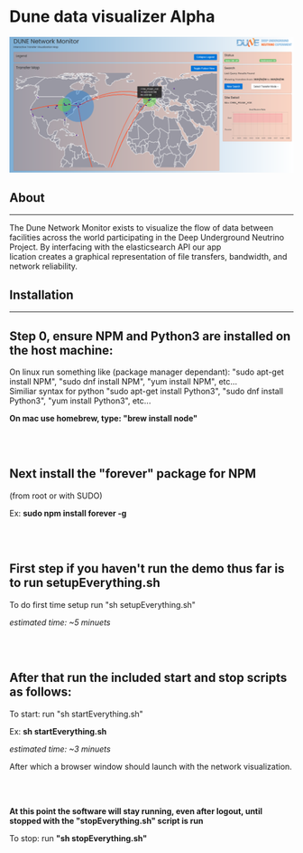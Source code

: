 # Dune data visualizer Alpha

<img src="duneMain.png">

## About
___
The Dune Network Monitor exists to visualize the flow of data between facilities across the world participating in the Deep Underground Neutrino Project. By interfacing with the elasticsearch API our app\
lication creates a graphical representation of file transfers, bandwidth, and network reliability.

## Installation
___

## Step 0, ensure NPM and Python3 are installed on the host machine:

On linux run something like (package manager dependant): "sudo apt-get install NPM", "sudo dnf install NPM", "yum install NPM", etc...
<br>
Similiar syntax for python "sudo apt-get install Python3", "sudo dnf install Python3", "yum install Python3", etc...

**On mac use homebrew, type: "brew install node"**

<br>
<br>

## Next install the "forever" package for NPM

(from root or with SUDO)

Ex: **sudo npm install forever -g**

<br>
<br>

## First step if you haven't run the demo thus far is to run setupEverything.sh

To do first time setup run "sh setupEverything.sh"

*estimated time: ~5 minuets*

<br>
<br>

## After that run the included start and stop scripts as follows:

To start: run "sh startEverything.sh"

Ex: **sh startEverything.sh**

*estimated time: ~3 minuets*

After which a browser window should launch with the network visualization.

<br>
<br>

**At this point the software will stay running, even after logout, until stopped with the "stopEverything.sh" script is run**

To stop: run **"sh stopEverything.sh"**
